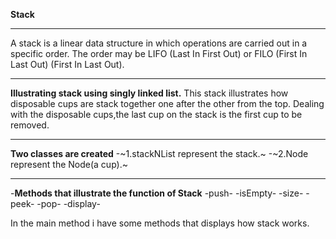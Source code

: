 **Stack**
___
A stack is a linear data structure in which operations are carried out in a specific order. The order may be LIFO (Last In First Out) or FILO (First In Last Out) (First In Last Out).
___
**Illustrating stack using  singly linked list.**
 This stack illustrates how disposable cups are stack together  one after the other from the top. Dealing with the disposable cups,the last cup on the stack is the first cup to be removed.
___
 **Two classes are created** 
        -~1.stackNList represent the stack.~
       -~2.Node represent the Node(a cup).~
 ___
 
-**Methods that illustrate the function of Stack**
-push-
-isEmpty-
-size-
-peek-
-pop-
-display-

In the main method i have some methods that displays  how stack works.
